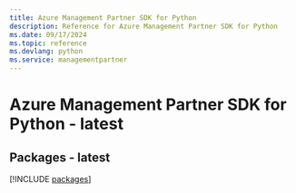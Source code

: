```yaml
---
title: Azure Management Partner SDK for Python
description: Reference for Azure Management Partner SDK for Python
ms.date: 09/17/2024
ms.topic: reference
ms.devlang: python
ms.service: managementpartner
---
```

# Azure Management Partner SDK for Python - latest
## Packages - latest
[!INCLUDE [packages](management-partner-index.md)]